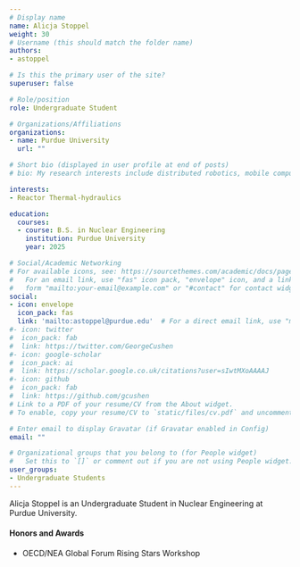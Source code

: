 ```yaml
---
# Display name
name: Alicja Stoppel
weight: 30
# Username (this should match the folder name)
authors:
- astoppel

# Is this the primary user of the site?
superuser: false

# Role/position
role: Undergraduate Student

# Organizations/Affiliations
organizations:
- name: Purdue University
  url: ""

# Short bio (displayed in user profile at end of posts)
# bio: My research interests include distributed robotics, mobile computing and programmable matter.

interests:
- Reactor Thermal-hydraulics

education:
  courses:
  - course: B.S. in Nuclear Engineering
    institution: Purdue University
    year: 2025

# Social/Academic Networking
# For available icons, see: https://sourcethemes.com/academic/docs/page-builder/#icons
#   For an email link, use "fas" icon pack, "envelope" icon, and a link in the
#   form "mailto:your-email@example.com" or "#contact" for contact widget.
social:
- icon: envelope
  icon_pack: fas
  link: 'mailto:astoppel@purdue.edu'  # For a direct email link, use "mailto:test@example.org".
#- icon: twitter
#  icon_pack: fab
#  link: https://twitter.com/GeorgeCushen
#- icon: google-scholar
#  icon_pack: ai
#  link: https://scholar.google.co.uk/citations?user=sIwtMXoAAAAJ
#- icon: github
#  icon_pack: fab
#  link: https://github.com/gcushen
# Link to a PDF of your resume/CV from the About widget.
# To enable, copy your resume/CV to `static/files/cv.pdf` and uncomment the lines below.

# Enter email to display Gravatar (if Gravatar enabled in Config)
email: ""

# Organizational groups that you belong to (for People widget)
#   Set this to `[]` or comment out if you are not using People widget.
user_groups:
- Undergraduate Students
---
```


Alicja Stoppel is an Undergraduate Student in Nuclear Engineering at Purdue University.

#### Honors and Awards
 - OECD/NEA Global Forum Rising Stars Workshop